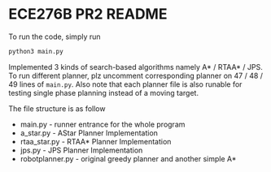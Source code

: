# ECE276B PR2 README

To run the code, simply run

```bash
python3 main.py
```

Implemented 3 kinds of search-based algorithms namely A* / RTAA* / JPS. To run different planner, plz uncomment corresponding planner on 47 / 48 / 49 lines of ```main.py```. Also note that each planner file is also runable for testing single phase planning instead of a moving target.

The file structure is as follow

- main.py - runner entrance for the whole program
- a_star.py - AStar Planner Implementation
- rtaa_star.py - RTAA* Planner Implementation
- jps.py - JPS Planner Implementation
- robotplanner.py - original greedy planner and another simple A*